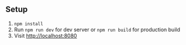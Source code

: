 ## Setup

1. `npm install`
2. Run `npm run dev` for dev server or `npm run build` for production build
3. Visit [http://localhost:8080](http://localhost:8080)
